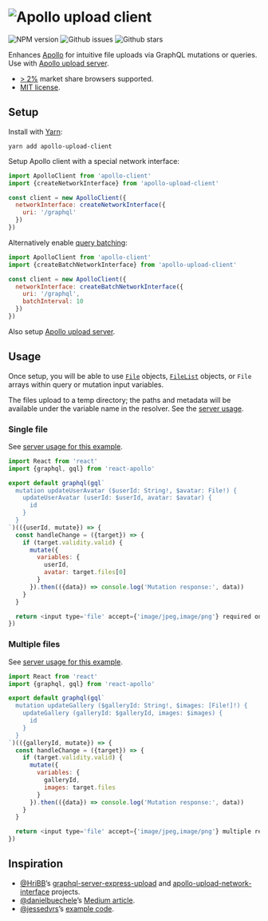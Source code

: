 # ![Apollo upload client](https://cdn.rawgit.com/jaydenseric/apollo-upload-client/v4.0.3/apollo-upload-logo.svg)

![NPM version](https://img.shields.io/npm/v/apollo-upload-client.svg?style=flat-square) ![Github issues](https://img.shields.io/github/issues/jaydenseric/apollo-upload-client.svg?style=flat-square) ![Github stars](https://img.shields.io/github/stars/jaydenseric/apollo-upload-client.svg?style=flat-square)

Enhances [Apollo](http://apollodata.com) for intuitive file uploads via GraphQL mutations or queries. Use with [Apollo upload server](https://github.com/jaydenseric/apollo-upload-server).

- [> 2%](http://browserl.ist/?q=%3E+2%25) market share browsers supported.
- [MIT license](https://en.wikipedia.org/wiki/MIT_License).

## Setup

Install with [Yarn](https://yarnpkg.com):

```
yarn add apollo-upload-client
```

Setup Apollo client with a special network interface:

```js
import ApolloClient from 'apollo-client'
import {createNetworkInterface} from 'apollo-upload-client'

const client = new ApolloClient({
  networkInterface: createNetworkInterface({
    uri: '/graphql'
  })
})
```

Alternatively enable [query batching](http://dev.apollodata.com/core/network.html#query-batching):

```js
import ApolloClient from 'apollo-client'
import {createBatchNetworkInterface} from 'apollo-upload-client'

const client = new ApolloClient({
  networkInterface: createBatchNetworkInterface({
    uri: '/graphql',
    batchInterval: 10
  })
})
```

Also setup [Apollo upload server](https://github.com/jaydenseric/apollo-upload-server).

## Usage

Once setup, you will be able to use [`File`](https://developer.mozilla.org/en/docs/Web/API/File) objects, [`FileList`](https://developer.mozilla.org/en/docs/Web/API/FileList) objects, or `File` arrays within query or mutation input variables.

The files upload to a temp directory; the paths and metadata will be available under the variable name in the resolver. See the [server usage](https://github.com/jaydenseric/apollo-upload-server#usage).

### Single file

See [server usage for this example](https://github.com/jaydenseric/apollo-upload-server#single-file).

```js
import React from 'react'
import {graphql, gql} from 'react-apollo'

export default graphql(gql`
  mutation updateUserAvatar ($userId: String!, $avatar: File!) {
    updateUserAvatar (userId: $userId, avatar: $avatar) {
      id
    }
  }
`)(({userId, mutate}) => {
  const handleChange = ({target}) => {
    if (target.validity.valid) {
      mutate({
        variables: {
          userId,
          avatar: target.files[0]
        }
      }).then(({data}) => console.log('Mutation response:', data))
    }
  }

  return <input type='file' accept={'image/jpeg,image/png'} required onChange={handleChange} />
})
```

### Multiple files

See [server usage for this example](https://github.com/jaydenseric/apollo-upload-server#multiple-files).

```js
import React from 'react'
import {graphql, gql} from 'react-apollo'

export default graphql(gql`
  mutation updateGallery ($galleryId: String!, $images: [File!]!) {
    updateGallery (galleryId: $galleryId, images: $images) {
      id
    }
  }
`)(({galleryId, mutate}) => {
  const handleChange = ({target}) => {
    if (target.validity.valid) {
      mutate({
        variables: {
          galleryId,
          images: target.files
        }
      }).then(({data}) => console.log('Mutation response:', data))
    }
  }

  return <input type='file' accept={'image/jpeg,image/png'} multiple required onChange={handleChange} />
})
```

## Inspiration

- [@HriBB](https://github.com/HriBB)’s [graphql-server-express-upload](https://github.com/HriBB/graphql-server-express-upload) and [apollo-upload-network-interface](https://github.com/HriBB/apollo-upload-network-interface) projects.
- [@danielbuechele](https://github.com/danielbuechele)’s [Medium article](https://medium.com/@danielbuechele/file-uploads-with-graphql-and-apollo-5502bbf3941e).
- [@jessedvrs](https://github.com/jessedvrs)’s [example code](https://github.com/HriBB/apollo-upload-network-interface/issues/5#issuecomment-280018715).
